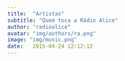 ```yaml
---
title:  "Artistas"
subtitle: "Quem toca a Rádio Alice"
author: "radioalice"
avatar: "img/authors/ra.png"
image: "img/music.png"
date:   2015-04-24 12:12:12
---
```



